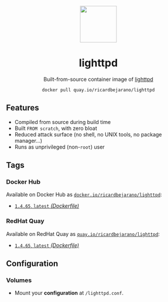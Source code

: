 <div align="center">
	<p><img src="https://emojipedia-us.s3.dualstack.us-west-1.amazonaws.com/thumbs/160/apple/325/feather_1fab6.png" width="100px"></p>
	<h1>lighttpd</h1>
	<p>Built-from-source container image of <a href="https://www.lighttpd.net/">lighttpd</a></p>
	<code>docker pull quay.io/ricardbejarano/lighttpd</code>
</div>


## Features

* Compiled from source during build time
* Built `FROM scratch`, with zero bloat
* Reduced attack surface (no shell, no UNIX tools, no package manager...)
* Runs as unprivileged (non-`root`) user


## Tags

### Docker Hub

Available on Docker Hub as [`docker.io/ricardbejarano/lighttpd`](https://hub.docker.com/r/ricardbejarano/lighttpd):

- [`1.4.65`, `latest` *(Dockerfile)*](Dockerfile)

### RedHat Quay

Available on RedHat Quay as [`quay.io/ricardbejarano/lighttpd`](https://quay.io/repository/ricardbejarano/lighttpd):

- [`1.4.65`, `latest` *(Dockerfile)*](Dockerfile)


## Configuration

### Volumes

- Mount your **configuration** at `/lighttpd.conf`.
